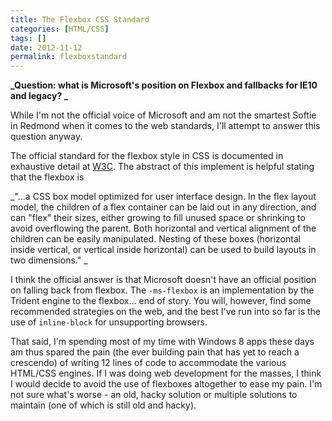 ```yaml
---
title: The Flexbox CSS Standard
categories: [HTML/CSS]
tags: []
date: 2012-11-12
permalink: flexboxstandard
---
```


**_Question: what is Microsoft&#39;s position on Flexbox and fallbacks for IE10 and legacy? _**

While I&#39;m not the official voice of Microsoft and am not the smartest Softie in Redmond when it comes to the web standards, I&#39;ll attempt to answer this question anyway.
<!-- xmore -->

The official standard for the flexbox style in CSS is documented in exhaustive detail at [W3C](http://www.w3.org/TR/css3-flexbox/). The abstract of this implement is helpful stating that the flexbox is

_"...a CSS box model optimized for user interface design. In the flex layout model, the children of a flex container can be laid out in any direction, and can "flex" their sizes, either growing to fill unused space or shrinking to avoid overflowing the parent. Both horizontal and vertical alignment of the children can be easily manipulated. Nesting of these boxes (horizontal inside vertical, or vertical inside horizontal) can be used to build layouts in two dimensions." _

I think the official answer is that Microsoft doesn&#39;t have an official position on falling back from flexbox. The `-ms-flexbox` is an implementation by the Trident engine to the flexbox... end of story. You will, however, find some recommended strategies on the web, and the best I&#39;ve run into so far is the use of `inline-block` for unsupporting browsers.

That said, I&#39;m spending most of my time with Windows 8 apps these days am thus spared the pain (the ever building pain that has yet to reach a crescendo) of writing 12 lines of code to accommodate the various HTML/CSS engines. If I was doing web development for the masses, I think I would decide to avoid the use of flexboxes altogether to ease my pain. I&#39;m not sure what&#39;s worse - an old, hacky solution or multiple solutions to maintain (one of which is still old and hacky).

 

    